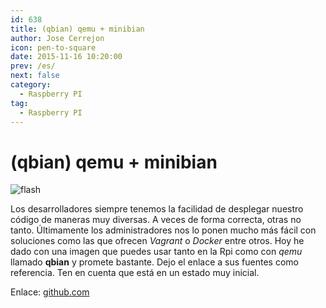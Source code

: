 ```yaml
---
id: 638
title: (qbian) qemu + minibian
author: Jose Cerrejon
icon: pen-to-square
date: 2015-11-16 10:20:00
prev: /es/
next: false
category:
  - Raspberry PI
tag:
  - Raspberry PI
---
```


# (qbian) qemu + minibian

![flash](/images/raspflash.jpg)

Los desarrolladores siempre tenemos la facilidad de desplegar nuestro código de maneras muy diversas. A veces de forma correcta, otras no tanto. Últimamente los administradores nos lo ponen mucho más fácil con soluciones como las que ofrecen *Vagrant* o *Docker* entre otros. Hoy he dado con una imagen que puedes usar tanto en la Rpi como con *qemu* llamado **qbian** y promete bastante. Dejo el enlace a sus fuentes como referencia. Ten en cuenta que está en un estado muy inicial.

Enlace: [github.com](https://github.com/trojanspike/qbian/tree/master/injects/qbian)